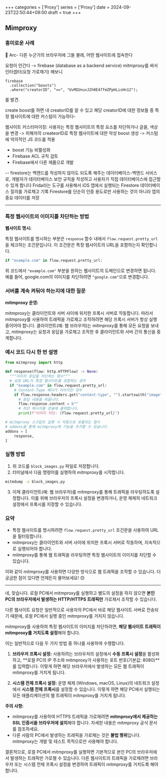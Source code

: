+++
categories = ['Proxy']
series = ['Proxy']
date = 2024-09-23T22:50:44+09:00
draft = true
+++
## Mimproxy

### 흥미로운 사례
🍎 Arc- 다른 누군가의 브라우저에 그들 몰래, 어떤 웹사이트에 접속한다

요청이 안간다 -> firebase (database as a backend service)
mitmproxy를 써서 인터셉터(요청 가로채기) 해보니 
```
firebase
  .collection("boosts")
  .where("creatorID", "==", "UvMIUnuxJ2h0E47fmZPpHLisHn12");
```
를 발견.

create boost를 하면 내 creatorID를 알 수 있고
해당 creatorID에 대한 정보들 중
특정 웹사이트에 대한 커스텀이 가능하다- 

웹사이트 커스터마이징: 사용자는 특정 웹사이트의 특정 요소를 차단하거나 글꼴, 색상을 변경
-> 피해자의 createorID로 특정 웹사이트에 대한 악성 boost 생성
-> 커스텀에 악의적인 JS 코드를 적용

- boost 기능 비활성화
- Firebase ACL 규칙 검토
- Firebase에서 다른 제품으로 개발

--
firestore는 백엔드를 작성하지 않아도 되도록 해주는 데이터베이스-백엔드 서비스로, 개발자가 데이터베이스 보안 규칙을 작성하고 사용자가 직접 데이터베이스에 접근할 수 있게 합니다
Frida라는 도구를 사용해서 iOS 앱에서 실행되는 Firestore 데이터베이스 질의를 가로채고 기록
Firestore를 단순히 인증 용도로만 사용하는 것이 아니라 앱의 중요 데이터를 저장

---

### 특정 웹사이트의 이미지를 차단하는 방법

**웹사이트 명시:**

특정 웹사이트를 명시하는 부분은 `response` 함수 내에서 `flow.request.pretty_url`을 체크하는 조건문입니다. 이 조건문은 특정 웹사이트의 URL을 포함하는지 확인합니다.

```python
if "example.com" in flow.request.pretty_url:
```

위 코드에서 `"example.com"` 부분을 원하는 웹사이트의 도메인으로 변경하면 됩니다. 예를 들어, google.com의 이미지를 차단하려면 `"google.com"`으로 변경합니다.

### 서버를 계속 켜둬야 하는지에 대한 질문

**mitmproxy 운영:**

mitmproxy는 클라이언트와 서버 사이에 위치한 프록시 서버로 작동합니다. 따라서 mitmproxy를 사용하여 트래픽을 가로채고 조작하려면 해당 프록시 서버가 항상 실행 중이어야 합니다. 클라이언트(예: 웹 브라우저)는 mitmproxy를 통해 모든 요청을 보내고, mitmproxy는 요청과 응답을 가로채고 조작한 후 클라이언트와 서버 간의 통신을 중계합니다.

### 예시 코드 다시 한 번 설명

```python
from mitmproxy import http

def response(flow: http.HTTPFlow) -> None:
  """이미지 응답을 차단하는 함수"""
  # 요청 URL이 특정 웹사이트를 포함하는 경우
  if "example.com" in flow.request.pretty_url:
    # Content-Type 헤더가 이미지인 경우
    if flow.response.headers.get("content-type", "").startswith("image"):
      # 응답 내용을 비웁니다.
      flow.response.content = b""
      # 차단 메시지를 콘솔에 출력합니다.
      print(f"이미지 차단: {flow.request.pretty_url}")

# mitmproxy 스크립트 실행 시 자동으로 호출되는 함수
# addons을 통해 mitmproxy에 기능을 추가할 수 있습니다.
addons = [
    response,
]
```

### 실행 방법

1. 위 코드를 `block_images.py` 파일로 저장합니다.
2. 터미널에서 다음 명령어를 실행하여 mitmproxy를 시작합니다.

```bash
mitmdump -s block_images.py
```

3. 이제 클라이언트(예: 웹 브라우저)를 mitmproxy를 통해 트래픽을 라우팅하도록 설정합니다. 이를 위해 브라우저의 프록시 설정을 변경하거나, 운영 체제의 네트워크 설정에서 프록시를 지정할 수 있습니다.

### 요약

- 특정 웹사이트를 명시하려면 `flow.request.pretty_url` 조건문을 사용하여 URL을 필터링합니다.
- mitmproxy는 클라이언트와 서버 사이에 위치한 프록시 서버로 작동하며, 지속적으로 실행되어야 합니다.
- mitmproxy를 통해 웹 트래픽을 라우팅하면 특정 웹사이트의 이미지를 차단할 수 있습니다.

이와 같이 mitmproxy를 사용하면 다양한 방식으로 웹 트래픽을 조작할 수 있습니다. 더 궁금한 점이 있다면 언제든지 물어보세요! 😊


---

네, 맞습니다. 로컬 PC에서 mitmproxy를 실행하고 별도의 설정을 하지 않으면 **본인 PC의 브라우저에서 발생하는 HTTP/HTTPS 트래픽만** 가로채서 조작할 수 있습니다. 

다른 웹사이트 요청은 일반적으로 사용자의 PC에서 바로 해당 웹사이트 서버로 전송되기 때문에, 로컬 PC에서 실행 중인 mitmproxy를 거치지 않습니다. 

mitmproxy를 사용하여 특정 웹사이트의 이미지를 차단하려면, **해당 웹사이트 트래픽이 mitmproxy를 거치도록 설정**해야 합니다. 

이는 일반적으로 다음 두 가지 방법 중 하나를 사용하여 수행합니다.

1. **브라우저 프록시 설정:** 사용하려는 브라우저의 설정에서 **수동 프록시 설정**을 활성화하고, **로컬 PC의 IP 주소와 mitmproxy가 사용하는 포트 번호(기본값: 8080)**를 입력합니다. 이렇게 하면 해당 브라우저에서 발생하는 모든 웹 트래픽이 mitmproxy를 거치게 됩니다.

2. **시스템 전체 프록시 설정:** 운영 체제 (Windows, macOS, Linux)의 네트워크 설정에서 **시스템 전체 프록시**를 설정할 수 있습니다. 이렇게 하면 해당 PC에서 실행되는 모든 애플리케이션의 웹 트래픽이 mitmproxy를 거치게 됩니다.

**주의 사항:**

* mitmproxy를 사용하여 HTTPS 트래픽을 가로채려면 **mitmproxy에서 제공하는 SSL 인증서을 브라우저에 설치**해야 합니다. 자세한 내용은 mitmproxy 공식 문서를 참조하세요.
* 다른 사람의 PC에서 발생하는 트래픽을 가로채는 것은 **불법 행위**입니다. mitmproxy는 개발 및 테스트 목적으로만 사용해야 합니다.

결론적으로, 로컬 PC에서 mitmproxy를 실행하면 기본적으로 본인 PC의 브라우저에서 발생하는 트래픽만 가로챌 수 있습니다. 다른 웹사이트의 트래픽을 가로채려면 브라우저 또는 시스템 전체 프록시 설정을 변경하여 트래픽이 mitmproxy를 거치도록 해야 합니다. 
